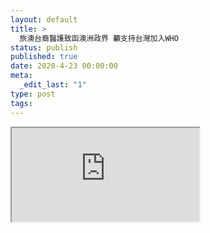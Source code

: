 ```yaml
---
layout: default
title: >
  旅澳台裔醫護致函澳洲政界 籲支持台灣加入WHO
status: publish
published: true
date: 2020-4-23 00:00:00
meta:
  _edit_last: "1"
type: post
tags:
---
```

<div  id="qrcode"></div>
<div>
<iframe src="https://researchers.mq.edu.au/en/clippings/%E6%97%85%E6%BE%B3%E5%8F%B0%E8%A3%94%E9%86%AB%E8%AD%B7%E8%87%B4%E5%87%BD%E6%BE%B3%E6%B4%B2%E6%94%BF%E7%95%8C-%E7%B1%B2%E6%94%AF%E6%8C%81%E5%8F%B0%E7%81%A3%E5%8A%A0%E5%85%A5who">
</iframe>
</div>

<script type="text/javascript" src="/js/qr/qrcode.js"></script>
<script type="text/javascript">
new QRCode(document.getElementById("qrcode"), "https://researchers.mq.edu.au/en/clippings/%E6%97%85%E6%BE%B3%E5%8F%B0%E8%A3%94%E9%86%AB%E8%AD%B7%E8%87%B4%E5%87%BD%E6%BE%B3%E6%B4%B2%E6%94%BF%E7%95%8C-%E7%B1%B2%E6%94%AF%E6%8C%81%E5%8F%B0%E7%81%A3%E5%8A%A0%E5%85%A5who");
</script>
        